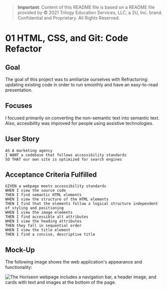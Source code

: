 > **Important**: Content of this README file is based on a README file provided by © 2021 Trilogy Education Services, LLC, a 2U, Inc. brand. Confidential and Proprietary. All Rights Reserved.

# 01 HTML, CSS, and Git: Code Refactor

## Goal 
The goal of this project was to amiliarize ourselves with Refractoring: updating existing code in order to run smoothly and have an easy-to-read presentation.

## Focuses 
I focused primarily on converting the non-semantic text into semantic text. Also, accesibility was improved for people using assistive technologies.

## User Story

```
AS A marketing agency
I WANT a codebase that follows accessibility standards
SO THAT our own site is optimized for search engines
```

## Acceptance Criteria Fulfilled

```
GIVEN a webpage meets accessibility standards
WHEN I view the source code
THEN I find semantic HTML elements
WHEN I view the structure of the HTML elements
THEN I find that the elements follow a logical structure independent of styling and positioning
WHEN I view the image elements
THEN I find accessible alt attributes
WHEN I view the heading attributes
THEN they fall in sequential order
WHEN I view the title element
THEN I find a concise, descriptive title
```

## Mock-Up

The following image shows the web application's appearance and functionality: 

![The Horiseon webpage includes a navigation bar, a header image, and cards with text and images at the bottom of the page.](C:\Users\Jonah\Desktop\Repository\ucla-virt-fsf-ft-05-2021-u-lol\01-HTML-Git-CSS\02-Homework\Assets)

